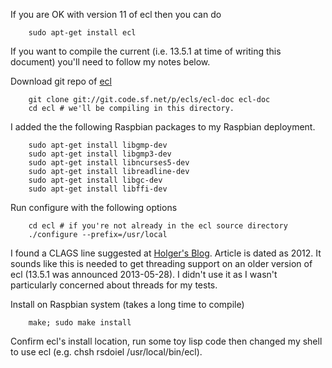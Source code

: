 If you are OK with version 11 of ecl then you can do

```shell
    sudo apt-get install ecl
```

If you want to compile the current (i.e. 13.5.1 at time of writing this document) you'll
need to follow my notes below.


Download git repo of [ecl](http://ecls.sourceforge.net/download.html)

```shell
    git clone git://git.code.sf.net/p/ecls/ecl-doc ecl-doc
    cd ecl # we'll be compiling in this directory.
```

I added the the following Raspbian packages to my Raspbian deployment.

```shell
    sudo apt-get install libgmp-dev
    sudo apt-get install libgmp3-dev
    sudo apt-get install libncurses5-dev
    sudo apt-get install libreadline-dev
    sudo apt-get install libgc-dev
    sudo apt-get install libffi-dev
```

Run configure with the following options

```shell
    cd ecl # if you're not already in the ecl source directory
    ./configure --prefix=/usr/local
```

I found a CLAGS line suggested at [Holger's Blog](http://blog.hdurer.net/posts/2012/07/23_building-my-own-ecl-for-and-on-the-raspberry-pi.html). Article is
dated as 2012. It sounds like this is needed to get threading support on an older version of ecl (13.5.1 was announced 2013-05-28). I didn't use it as I wasn't particularly concerned about threads for my tests.

Install on Raspbian system (takes a long time to compile)

```shell
    make; sudo make install
```

Confirm ecl's install location, run some toy lisp code then changed my shell to use ecl (e.g. 
chsh rsdoiel /usr/local/bin/ecl).



